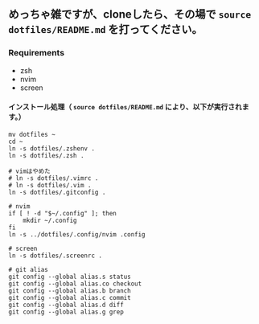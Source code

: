 ## めっちゃ雑ですが、cloneしたら、その場で `source dotfiles/README.md` を打ってください。
### Requirements
- zsh
- nvim
- screen

#### インストール処理（ `source dotfiles/README.md` により、以下が実行されます。）
```
mv dotfiles ~
cd ~
ln -s dotfiles/.zshenv .
ln -s dotfiles/.zsh .

# vimはやめた
# ln -s dotfiles/.vimrc .
# ln -s dotfiles/.vim .
ln -s dotfiles/.gitconfig .

# nvim
if [ ! -d "$~/.config" ]; then
    mkdir ~/.config
fi
ln -s ../dotfiles/.config/nvim .config

# screen
ln -s dotfiles/.screenrc .

# git alias
git config --global alias.s status
git config --global alias.co checkout
git config --global alias.b branch
git config --global alias.c commit
git config --global alias.d diff
git config --global alias.g grep
```
